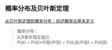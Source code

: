 概率分布及贝叶斯定理
--
[从贝叶斯定理到概率分布：综述概率论基本定义](https://www.jiqizhixin.com/articles/2017-09-20-10)<br>
>概率分布：<br>
>A,B事件相互独立<br>
>P(A) = P(A)*P(B)/P(B) = P(A,B)/P(B) = P(A|B)<br>
